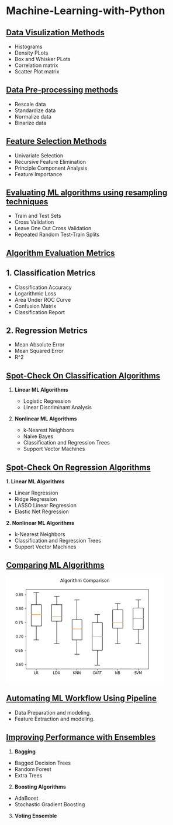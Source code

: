 # Machine-Learning-with-Python

## [Data Visulization Methods](https://github.com/kuluruvineeth/Machine-Learning-with-Python/blob/main/data%20visualization%20methods.ipynb)
* Histograms
* Density PLots
* Box and Whisker PLots
* Correlation matrix
* Scatter Plot matrix

## [Data Pre-processing methods](https://github.com/kuluruvineeth/Machine-Learning-with-Python/blob/main/Data%20Pre-processing%20methods.ipynb)
* Rescale data
* Standardize data
* Normalize data
* Binarize data

## [Feature Selection Methods](https://github.com/kuluruvineeth/Machine-Learning-with-Python/blob/main/Feature%20Selection%20methods.ipynb)
* Univariate Selection
* Recursive Feature Elimination
* Principle Component Analysis
* Feature Importance

## [Evaluating ML algorithms using **resampling** techniques](https://github.com/kuluruvineeth/Machine-Learning-with-Python/blob/main/Evaluate%20Performance%20of%20ML%20with%20Resampling.ipynb)
* Train and Test Sets
* Cross Validation
* Leave One Out Cross Validation
* Repeated Random Test-Train Splits

## [Algorithm Evaluation Metrics](https://github.com/kuluruvineeth/Machine-Learning-with-Python/blob/main/Performance%20Metrics%20of%20ML%20algorithms.ipynb)
  ## 1. Classification Metrics
  * Classification Accuracy
  * Logarithmic Loss
  * Area Under ROC Curve
  * Confusion Matrix
  * Classification Report

  ## 2. Regression Metrics
  * Mean Absolute Error
  * Mean Squared Error
  * R^2

## [Spot-Check On Classification Algorithms](https://github.com/kuluruvineeth/Machine-Learning-with-Python/blob/main/Spot-Check%20Classification%20Algorithms.ipynb)
1. **Linear ML Algorithms**
    * Logistic Regression
    * Linear Discriminant Analysis

2. **Nonlinear ML Algorithms**
    * k-Nearest Neighbors
    * Naive Bayes
    * Classification and Regression Trees
    * Support Vector Machines

## [Spot-Check On Regression Algorithms](https://github.com/kuluruvineeth/Machine-Learning-with-Python/blob/main/Spot-Check%20Regression%20Algorithms.ipynb)

**1. Linear ML Algorithms**
* Linear Regression
* Ridge Regression
* LASSO Linear Regression
* Elastic Net Regression
   
**2. Nonlinear ML Algorithms**
* k-Nearest Neighbors
* Classification and Regression Trees
* Support Vector Machines

## [Comparing ML Algorithms](https://github.com/kuluruvineeth/Machine-Learning-with-Python/blob/main/Comparing%20ML%20Algorithms.ipynb)
![comparison](https://github.com/kuluruvineeth/Machine-Learning-with-Python/blob/main/comparison.png)

## [Automating ML Workflow Using Pipeline](https://github.com/kuluruvineeth/Machine-Learning-with-Python/blob/main/Automating%20ML%20Workflows%20with%20Pipelines.ipynb)
* Data Preparation and modeling.
* Feature Extraction and modeling.

## [Improving Performance with Ensembles]()
1. **Bagging**
* Bagged Decision Trees
* Random Forest
* Extra Trees
2. **Boosting Algorithms**
* AdaBoost
* Stochastic Gradient Boosting
3. **Voting Ensemble**
